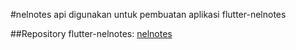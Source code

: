 #nelnotes api digunakan untuk pembuatan aplikasi flutter-nelnotes

##Repository flutter-nelnotes:
[nelnotes](https://github.com/Wenell09/flutter-nelnotes)
